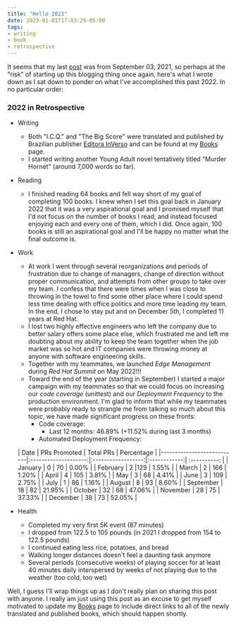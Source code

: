 ```yaml
---
title: "Hello 2023"
date: 2023-01-01T17:03:29-05:00
tags: 
- writing
- book
- retrospective
---
```


It seems that my last [post](/posts/the-big-score-barnes-noble/) was from September 03, 2021, so perhaps at the "risk" 
of starting up this blogging thing once again, here's what I wrote down as I sat down to ponder on what I've 
accomplished this past 2022. In no particular order:

### 2022 in Retrospective
* Writing
    * Both "I.C.Q." and "The Big Score" were translated and published by Brazilian publisher 
[Editora InVerso](https://www.editorainverso.com.br/search-results?q=Og) and can be found 
at my [Books](/books) page.
    * I started writing another Young Adult novel tentatively titled "Murder Hornet"
(around 7,000 words so far).
* Reading
    * I finished reading 64 books and fell way short of my goal of completing 100 books. I knew when I set this goal
back in January 2022 that it was a very aspirational goal and I promised myself that I'd not focus on the number of 
books I read, and instead focused enjoying each and every one of them, which I did. Once again, 100 books is still an
aspirational goal and I'll be happy no matter what the final outcome is.
* Work
    * At work I went through several reorganizations and periods of frustration due to change of managers, change of
direction without proper communication, and attempts from other groups to take over my team. I confess that there were
times when I was close to throwing in the towel to find some other place where I could spend less time dealing with
office politics and more time leading my team. In the end, I chose to stay put and on December 5th, I completed 11 years
at Red Hat.
    * I lost two highly effective engineers who left the company due to better salary offers some place else, which
frustrated me and left me doubting about my ability to keep the team together when the job market was so hot and
IT companies were throwing money at anyone with software engineering skills.
    * Together with my teammates, we launched *Edge Management* during *Red Hat Summit* on May 2022!!!
    * Toward the end of the year (starting in September) I started a major campaign with my teammates so that we could
      focus on increasing our *code coverage* (unittest) and our *Deployment Frequency* to the production environment.
I'm glad to inform that while my teammates were probably ready to strangle me from talking so much about this topic, 
we have made significant progress on these fronts:
        * Code coverage:
            * Last 12 months: 46.89% (+11.52% during last 3 months)
        * Automated Deployment Frequency:

  | Date	                  | PRs Promoted	 | Total PRs | Percentage |
  |---------------------------|:--------------------:|:------------------:|:------------:| :----------: |
  | January	             | 0	                 | 70	              | 0.00%      |
  | February	| 2	|129	| 1.55% |
  | March	               | 2	                 | 166	             | 1.20%      |
  | April	               | 4	| 105	             | 3.81%      |
  | May	                 | 3	| 68	              | 4.41%      |
  | June	                | 3	| 109	             | 2.75%      |
  | July	                | 1	| 86	              | 1.16%      |
  | August	              | 8	| 93	              | 8.60%      |
  | September	           | 18	| 82	| 21.95%        |
  | October	             | 32	| 68	| 47.06%        |
  | November	            | 28	| 75	| 37.33%        |
  | December	            | 38	| 73	| 52.05%        |

* Health
    * Completed my very first 5K event (87 minutes)
    * I dropped from 122.5 to 105 pounds (in 2021 I dropped from 154 to 122.5 pounds)
    * I continued eating less rice, potatoes, and bread
    * Walking longer distances doesn't feel a daunting task anymore
    * Several periods (consecutive weeks) of playing soccer for at least 40 minutes daily interspersed by weeks of not
playing due to the weather (too cold, too wet)

Well, I guess I'll wrap things up as I don't really plan on sharing this post with anyone. I really am just using this
post as an excuse to get myself motivated to update my [Books](/books) page to include direct links to all of the newly
translated and published books, which should happen shortly.